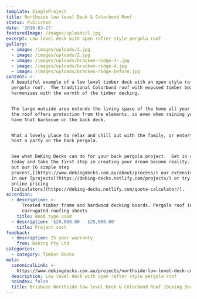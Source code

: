 ```yaml
---
template: SingleProject
title: Northside low level Deck & Colorbond Roof
status: Published
date: '2018-03-27'
featuredImage: /images/uploads/1.jpg
excerpt: Low level deck with open rafter style pergola roof
gallery:
  - image: /images/uploads/1.jpg
  - image: /images/uploads/2.jpg
  - image: /images/uploads/bracken-ridge-3-.jpg
  - image: /images/uploads/bracken-ridge-4.jpg
  - image: /images/uploads/bracken-ridge-before.jpg
content: >-
  A beautiful example of a low level timber deck with an open style rafter
  pergola roof.  The traditional Colorbond roof with exposed timber beams
  harmonises with the warmth of the timber decking.


  The large outside area extends the living space of the home all year round and
  the roof offers protection from the elements, so even when raining you can
  have that barbecue on the back deck.


  What a lovely place to relax and chill out with the family, or entertain and
  host a party on the back pergola.


  See what DeKing Decks can do for your back pergola project.  Get in contact
  today and take the first step in creating your dream become reality.  Check
  out our [6 simple step
  process,](https://www.dekingdecks.com.au/about/process/) our extensive gallery
  in our [projects](https://deking-decks.netlify.com/projects/) or try out our
  online pricing
  [calculators](https://deking-decks.netlify.com/quote-calculator/).
accordion:
  - description: >-
      Treated timber frame and hardwood decking boards. Pergola roof including
      corrugated roofing sheets
    title: Wood type used
  - description: '$20,000.00 - $25,000.00'
    title: Project cost
feedback:
  - description: 25 year warranty
    from: Deking Pty Ltd
categories:
  - category: Timber Decks
meta:
  canonicalLink: >-
    https://www.dekingdecks.com.au/projects/northside-low-level-deck-colorbond-roof/
  description: Low level deck with open rafter style pergola roof
  noindex: false
  title: Brisbane Northside low level Deck & Colorbond Roof |Deking Decks
---
```


